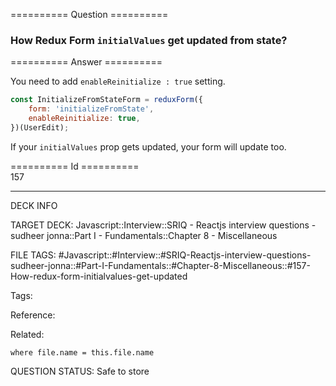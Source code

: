 ========== Question ==========  

### How Redux Form `initialValues` get updated from state?  

========== Answer ==========  

You need to add `enableReinitialize : true` setting.

```javascript
const InitializeFromStateForm = reduxForm({
    form: 'initializeFromState',
    enableReinitialize: true,
})(UserEdit);
```

If your `initialValues` prop gets updated, your form will update too.

========== Id ==========  
157

---

DECK INFO

TARGET DECK: Javascript::Interview::SRIQ - Reactjs interview questions - sudheer jonna::Part I - Fundamentals::Chapter 8 - Miscellaneous

FILE TAGS: #Javascript::#Interview::#SRIQ-Reactjs-interview-questions-sudheer-jonna::#Part-I-Fundamentals::#Chapter-8-Miscellaneous::#157-How-redux-form-initialvalues-get-updated

Tags:

Reference:

Related:

```dataview
where file.name = this.file.name
```
QUESTION STATUS: Safe to store
